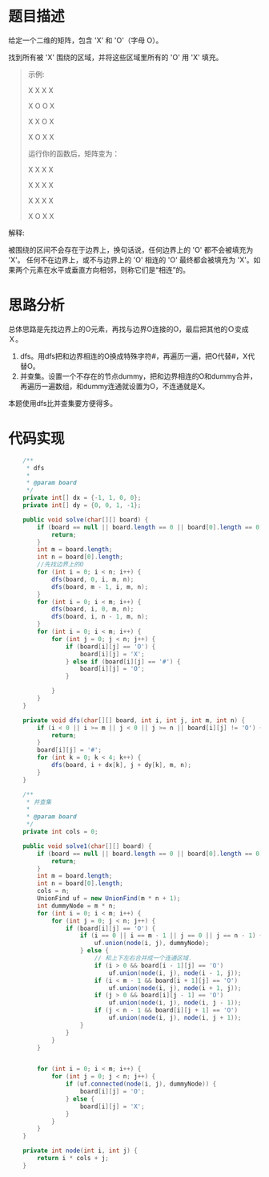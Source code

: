 # 题目描述
给定一个二维的矩阵，包含 'X' 和 'O'（字母 O）。

找到所有被 'X' 围绕的区域，并将这些区域里所有的 'O' 用 'X' 填充。

> 示例:
> 
> X X X X
> 
> X O O X
> 
> X X O X
> 
> X O X X
> 
> 运行你的函数后，矩阵变为：
> 
> X X X X
> 
> X X X X
> 
> X X X X
> 
> X O X X

解释:

被围绕的区间不会存在于边界上，换句话说，任何边界上的 'O' 都不会被填充为 'X'。 任何不在边界上，或不与边界上的 'O' 相连的 'O' 最终都会被填充为 'X'。如果两个元素在水平或垂直方向相邻，则称它们是“相连”的。

# 思路分析

总体思路是先找边界上的O元素，再找与边界O连接的O，最后把其他的Ｏ变成Ｘ。

1. dfs。用dfs把和边界相连的O换成特殊字符#，再遍历一遍，把O代替#，X代替O。
2. 并查集。设置一个不存在的节点dummy，把和边界相连的O和dummy合并，再遍历一遍数组，和dummy连通就设置为O，不连通就是X。

本题使用dfs比并查集要方便得多。

# 代码实现
```java
    /**
     * dfs
     *
     * @param board
     */
    private int[] dx = {-1, 1, 0, 0};
    private int[] dy = {0, 0, 1, -1};

    public void solve(char[][] board) {
        if (board == null || board.length == 0 || board[0].length == 0) {
            return;
        }
        int m = board.length;
        int n = board[0].length;
        //先找边界上的O
        for (int i = 0; i < n; i++) {
            dfs(board, 0, i, m, n);
            dfs(board, m - 1, i, m, n);
        }
        for (int i = 0; i < m; i++) {
            dfs(board, i, 0, m, n);
            dfs(board, i, n - 1, m, n);
        }
        for (int i = 0; i < m; i++) {
            for (int j = 0; j < n; j++) {
                if (board[i][j] == 'O') {
                    board[i][j] = 'X';
                } else if (board[i][j] == '#') {
                    board[i][j] = 'O';
                }

            }
        }
    }

    private void dfs(char[][] board, int i, int j, int m, int n) {
        if (i < 0 || i >= m || j < 0 || j >= n || board[i][j] != 'O') {
            return;
        }
        board[i][j] = '#';
        for (int k = 0; k < 4; k++) {
            dfs(board, i + dx[k], j + dy[k], m, n);
        }
    }

    /**
     * 并查集
     *
     * @param board
     */
    private int cols = 0;

    public void solve1(char[][] board) {
        if (board == null || board.length == 0 || board[0].length == 0) {
            return;
        }
        int m = board.length;
        int n = board[0].length;
        cols = n;
        UnionFind uf = new UnionFind(m * n + 1);
        int dummyNode = m * n;
        for (int i = 0; i < m; i++) {
            for (int j = 0; j < n; j++) {
                if (board[i][j] == 'O') {
                    if (i == 0 || i == m - 1 || j == 0 || j == n - 1) {
                        uf.union(node(i, j), dummyNode);
                    } else {
                        // 和上下左右合并成一个连通区域.
                        if (i > 0 && board[i - 1][j] == 'O')
                            uf.union(node(i, j), node(i - 1, j));
                        if (i < m - 1 && board[i + 1][j] == 'O')
                            uf.union(node(i, j), node(i + 1, j));
                        if (j > 0 && board[i][j - 1] == 'O')
                            uf.union(node(i, j), node(i, j - 1));
                        if (j < n - 1 && board[i][j + 1] == 'O')
                            uf.union(node(i, j), node(i, j + 1));
                    }
                }
            }
        }


        for (int i = 0; i < m; i++) {
            for (int j = 0; j < n; j++) {
                if (uf.connected(node(i, j), dummyNode)) {
                    board[i][j] = 'O';
                } else {
                    board[i][j] = 'X';
                }
            }
        }
    }

    private int node(int i, int j) {
        return i * cols + j;
    }
```